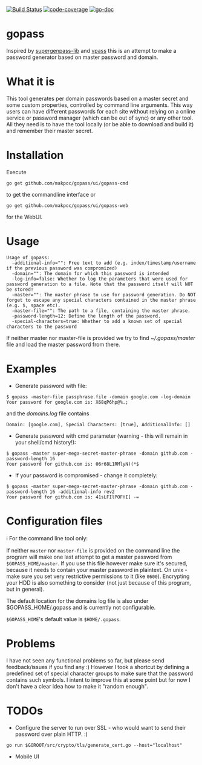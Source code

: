[![Build Status](https://travis-ci.org/Makpoc/gopass.svg?branch=master)](https://travis-ci.org/Makpoc/gopass) [![code-coverage](http://gocover.io/_badge/github.com/Makpoc/gopass/generator)](http://gocover.io/github.com/Makpoc/gopass/generator) [![go-doc](https://godoc.org/github.com/Makpoc/gopass/generator?status.svg)](https://godoc.org/github.com/Makpoc/gopass/generator)
# gopass

Inspired by [supergenpass-lib](https://github.com/chriszarate/supergenpass-lib) and [vpass](https://github.com/vladstudio/vpass2) this is an attempt to make a password generator based on master password and domain.

# What it is

This tool generates per domain passwords based on a master secret and some custom properties, controlled by command line arguments. This way users can have different passwords for each site without relying on a online service or password manager (which can be out of sync) or any other tool. All they need is to have the tool locally (or be able to download and build it) and remember their master secret.

# Installation

Execute 
```
go get github.com/makpoc/gopass/ui/gopass-cmd
``` 
to get the commandline interface or 
```
go get github.com/makpoc/gopass/ui/gopass-web
```
for the WebUI.

# Usage
```
Usage of gopass:
  -additional-info="": Free text to add (e.g. index/timestamp/username if the previous password was compromized)
  -domain="": The domain for which this password is intended
  -log-info=false: Whether to log the parameters that were used for password generation to a file. Note that the password itself will NOT be stored!
  -master="": The master phrase to use for password generation. Do NOT forget to escape any special characters contained in the master phrase (e.g. $, space etc).
  -master-file="": The path to a file, containing the master phrase.
  -password-length=12: Define the length of the password.
  -special-characters=true: Whether to add a known set of special characters to the password
```

If neither master nor master-file is provided we try to find _~/.gopass/master_ file and load the master password from there.

# Examples

* Generate password with file:
```
$ gopass -master-file passphrase.file -domain google.com -log-domain
Your password for google.com is: X68qP6hp@%.;
```
and the _domains.log_ file contains
```
Domain: [google.com], Special Characters: [true], AdditionalInfo: []
```

* Generate password with cmd parameter (warning - this will remain in your shell/cmd history!):
```
$ gopass -master super-mega-secret-master-phrase -domain github.com -password-length 16
Your password for github.com is: 06r68L1RMlyN)(*$
```
* If your password is compromised - change it completely:
```
$ gopass -master super-mega-secret-master-phrase -domain github.com -password-length 16 -additional-info rev2
Your password for github.com is: 41sLFIlPOFHI[ -=
```

# Configuration files

:information_source: For the command line tool only:

If neither ```master``` nor ```master-file``` is provided on the command line the program will make one last attempt to get a master password from ```$GOPASS_HOME/master```. If you use this file however make sure it's secured, because it needs to contain your master password in plaintext. On unix - make sure you set very restrictive permissions to it (like ```0600```). Encrypting your HDD is also something to consider (not just because of this program, but in general).

The default location for the domains log file is also under $GOPASS_HOME/.gopass and is currently not configurable.

```$GOPASS_HOME```'s default value is ```$HOME/.gopass```.

# Problems

I have not seen any functional problems so far, but please send feedback/issues if you find any :)
However I took a shortcut by defining a predefined set of special character groups to make sure that the password contains such symbols. I intent to improve this at some point but for now I don't have a clear idea how to make it "random enough".


# TODOs
* Configure the server to run over SSL - who would want to send their password over plain HTTP. :)
```
go run $GOROOT/src/crypto/tls/generate_cert.go --host="localhost"
```
* Mobile UI

